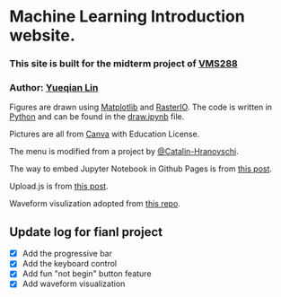 # Machine Learning Introduction website.

### This site is built for the midterm project of [VMS288](https://kalexandrite.github.io/)

### Author: [Yueqian Lin](mailto:yueqian.lin@dukekunshan.edu.cn)


Figures are drawn using [Matplotlib](https://matplotlib.org/)
and [RasterIO](https://rasterio.readthedocs.io/en/latest/). The code is written in [Python](https://www.python.org/) and can be found in the [draw.ipynb](https://github.com/linyueqian/ml_intro/blob/master/draw.ipynb) file.

Pictures are all from [Canva](https://www.canva.com/) with Education License.

The menu is modified from a project by [@Catalin-Hranovschi](https://codepen.io/Catalin-Hranovschi/pen/ydogWP?editors=1100).

The way to embed Jupyter Notebook in Github Pages is from [this post](https://elc.github.io/posts/embed-interactive-notebooks/).

Upload.js is from [this post](https://upload.io/upload-js).

Waveform visulization adopted from [this repo](https://github.com/gg-1414/music-visualizer).
## Update log for fianl project

- [x] Add the progressive bar
- [x] Add the keyboard control
- [x] Add fun "not begin" button feature
- [x] Add waveform visualization
